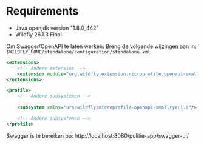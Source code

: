 

# Requirements
* Java openjdk version "1.8.0_442"
* Wildfly 26.1.3 Final

Om Swagger/OpenAPI te laten werken: Breng de volgende wijzingen aan in: `$WILDFLY_HOME/standalone/configuration/standalone.xml`

```xml
<extensions>
    <!-- Andere extensies -->
    <extension module="org.wildfly.extension.microprofile.openapi-smallrye"/>
</extensions>

```

```xml
<profile>
    <!-- Andere subsystemen -->
    
    <subsystem xmlns="urn:wildfly:microprofile-openapi-smallrye:1.0"/>

    <!-- Andere subsystemen -->
</profile>

```


Swagger is te bereiken op: http://localhost:8080/politie-app/swagger-ui/